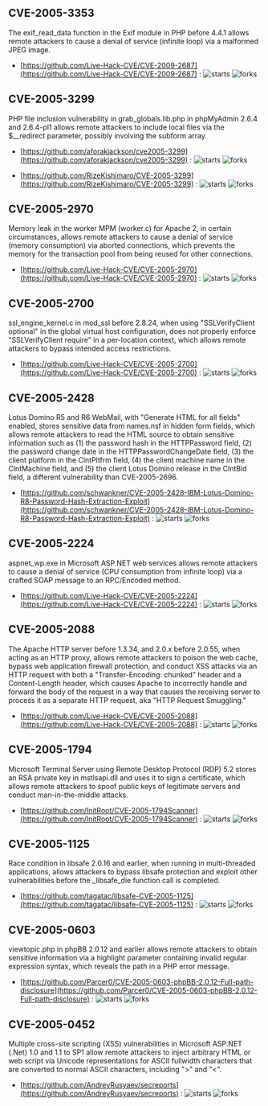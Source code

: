 ## CVE-2005-3353
 The exif_read_data function in the Exif module in PHP before 4.4.1 allows remote attackers to cause a denial of service (infinite loop) via a malformed JPEG image.



- [https://github.com/Live-Hack-CVE/CVE-2009-2687](https://github.com/Live-Hack-CVE/CVE-2009-2687) :  ![starts](https://img.shields.io/github/stars/Live-Hack-CVE/CVE-2009-2687.svg) ![forks](https://img.shields.io/github/forks/Live-Hack-CVE/CVE-2009-2687.svg)

## CVE-2005-3299
 PHP file inclusion vulnerability in grab_globals.lib.php in phpMyAdmin 2.6.4 and 2.6.4-pl1 allows remote attackers to include local files via the $__redirect parameter, possibly involving the subform array.



- [https://github.com/aforakjackson/cve2005-3299](https://github.com/aforakjackson/cve2005-3299) :  ![starts](https://img.shields.io/github/stars/aforakjackson/cve2005-3299.svg) ![forks](https://img.shields.io/github/forks/aforakjackson/cve2005-3299.svg)

- [https://github.com/RizeKishimaro/CVE-2005-3299](https://github.com/RizeKishimaro/CVE-2005-3299) :  ![starts](https://img.shields.io/github/stars/RizeKishimaro/CVE-2005-3299.svg) ![forks](https://img.shields.io/github/forks/RizeKishimaro/CVE-2005-3299.svg)

## CVE-2005-2970
 Memory leak in the worker MPM (worker.c) for Apache 2, in certain circumstances, allows remote attackers to cause a denial of service (memory consumption) via aborted connections, which prevents the memory for the transaction pool from being reused for other connections.



- [https://github.com/Live-Hack-CVE/CVE-2005-2970](https://github.com/Live-Hack-CVE/CVE-2005-2970) :  ![starts](https://img.shields.io/github/stars/Live-Hack-CVE/CVE-2005-2970.svg) ![forks](https://img.shields.io/github/forks/Live-Hack-CVE/CVE-2005-2970.svg)

## CVE-2005-2700
 ssl_engine_kernel.c in mod_ssl before 2.8.24, when using &quot;SSLVerifyClient optional&quot; in the global virtual host configuration, does not properly enforce &quot;SSLVerifyClient require&quot; in a per-location context, which allows remote attackers to bypass intended access restrictions.



- [https://github.com/Live-Hack-CVE/CVE-2005-2700](https://github.com/Live-Hack-CVE/CVE-2005-2700) :  ![starts](https://img.shields.io/github/stars/Live-Hack-CVE/CVE-2005-2700.svg) ![forks](https://img.shields.io/github/forks/Live-Hack-CVE/CVE-2005-2700.svg)

## CVE-2005-2428
 Lotus Domino R5 and R6 WebMail, with &quot;Generate HTML for all fields&quot; enabled, stores sensitive data from names.nsf in hidden form fields, which allows remote attackers to read the HTML source to obtain sensitive information such as (1) the password hash in the HTTPPassword field, (2) the password change date in the HTTPPasswordChangeDate field, (3) the client platform in the ClntPltfrm field, (4) the client machine name in the ClntMachine field, and (5) the client Lotus Domino release in the ClntBld field, a different vulnerability than CVE-2005-2696.



- [https://github.com/schwankner/CVE-2005-2428-IBM-Lotus-Domino-R8-Password-Hash-Extraction-Exploit](https://github.com/schwankner/CVE-2005-2428-IBM-Lotus-Domino-R8-Password-Hash-Extraction-Exploit) :  ![starts](https://img.shields.io/github/stars/schwankner/CVE-2005-2428-IBM-Lotus-Domino-R8-Password-Hash-Extraction-Exploit.svg) ![forks](https://img.shields.io/github/forks/schwankner/CVE-2005-2428-IBM-Lotus-Domino-R8-Password-Hash-Extraction-Exploit.svg)

## CVE-2005-2224
 aspnet_wp.exe in Microsoft ASP.NET web services allows remote attackers to cause a denial of service (CPU consumption from infinite loop) via a crafted SOAP message to an RPC/Encoded method.



- [https://github.com/Live-Hack-CVE/CVE-2005-2224](https://github.com/Live-Hack-CVE/CVE-2005-2224) :  ![starts](https://img.shields.io/github/stars/Live-Hack-CVE/CVE-2005-2224.svg) ![forks](https://img.shields.io/github/forks/Live-Hack-CVE/CVE-2005-2224.svg)

## CVE-2005-2088
 The Apache HTTP server before 1.3.34, and 2.0.x before 2.0.55, when acting as an HTTP proxy, allows remote attackers to poison the web cache, bypass web application firewall protection, and conduct XSS attacks via an HTTP request with both a &quot;Transfer-Encoding: chunked&quot; header and a Content-Length header, which causes Apache to incorrectly handle and forward the body of the request in a way that causes the receiving server to process it as a separate HTTP request, aka &quot;HTTP Request Smuggling.&quot;



- [https://github.com/Live-Hack-CVE/CVE-2005-2088](https://github.com/Live-Hack-CVE/CVE-2005-2088) :  ![starts](https://img.shields.io/github/stars/Live-Hack-CVE/CVE-2005-2088.svg) ![forks](https://img.shields.io/github/forks/Live-Hack-CVE/CVE-2005-2088.svg)

## CVE-2005-1794
 Microsoft Terminal Server using Remote Desktop Protocol (RDP) 5.2 stores an RSA private key in mstlsapi.dll and uses it to sign a certificate, which allows remote attackers to spoof public keys of legitimate servers and conduct man-in-the-middle attacks.



- [https://github.com/InitRoot/CVE-2005-1794Scanner](https://github.com/InitRoot/CVE-2005-1794Scanner) :  ![starts](https://img.shields.io/github/stars/InitRoot/CVE-2005-1794Scanner.svg) ![forks](https://img.shields.io/github/forks/InitRoot/CVE-2005-1794Scanner.svg)

## CVE-2005-1125
 Race condition in libsafe 2.0.16 and earlier, when running in multi-threaded applications, allows attackers to bypass libsafe protection and exploit other vulnerabilities before the _libsafe_die function call is completed.



- [https://github.com/tagatac/libsafe-CVE-2005-1125](https://github.com/tagatac/libsafe-CVE-2005-1125) :  ![starts](https://img.shields.io/github/stars/tagatac/libsafe-CVE-2005-1125.svg) ![forks](https://img.shields.io/github/forks/tagatac/libsafe-CVE-2005-1125.svg)

## CVE-2005-0603
 viewtopic.php in phpBB 2.0.12 and earlier allows remote attackers to obtain sensitive information via a highlight parameter containing invalid regular expression syntax, which reveals the path in a PHP error message.



- [https://github.com/Parcer0/CVE-2005-0603-phpBB-2.0.12-Full-path-disclosure](https://github.com/Parcer0/CVE-2005-0603-phpBB-2.0.12-Full-path-disclosure) :  ![starts](https://img.shields.io/github/stars/Parcer0/CVE-2005-0603-phpBB-2.0.12-Full-path-disclosure.svg) ![forks](https://img.shields.io/github/forks/Parcer0/CVE-2005-0603-phpBB-2.0.12-Full-path-disclosure.svg)

## CVE-2005-0452
 Multiple cross-site scripting (XSS) vulnerabilities in Microsoft ASP.NET (.Net) 1.0 and 1.1 to SP1 allow remote attackers to inject arbitrary HTML or web script via Unicode representations for ASCII fullwidth characters that are converted to normal ASCII characters, including &quot;&gt;&quot; and &quot;&lt;&quot;.



- [https://github.com/AndreyRusyaev/secreports](https://github.com/AndreyRusyaev/secreports) :  ![starts](https://img.shields.io/github/stars/AndreyRusyaev/secreports.svg) ![forks](https://img.shields.io/github/forks/AndreyRusyaev/secreports.svg)
